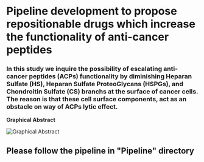 # Pipeline development to propose repositionable drugs which increase the functionality of anti-cancer peptides ##

### In this study we inquire the possibility of escalating anti-cancer peptides (ACPs) functionality by diminishing Heparan Sulfate (HS), Heparan Sulfate ProteoGlycans (HSPGs), and Chondroitin Sulfate (CS) branchs at the surface of cancer cells. The reason is that these cell surface components, act as an obstacle on way of ACPs lytic effect. #



**Graphical Abstract**


![Graphical Abstract](https://github.com/ElyasMo/ACPs_HS_HSPGs_CS/blob/main/Figures/Abstract.jpg) 

## Please follow the pipeline in "Pipeline" directory ## 
